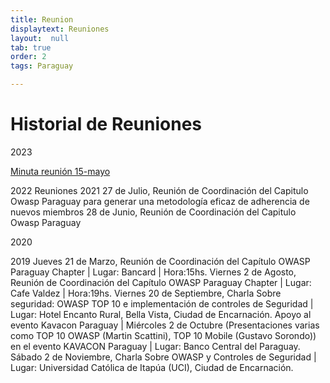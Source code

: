 ```yaml
---
title: Reunion
displaytext: Reuniones
layout:  null
tab: true
order: 2
tags: Paraguay

---
```


# Historial de Reuniones
2023 

[Minuta reunión 15-mayo](https://docs.google.com/document/d/e/2PACX-1vQJQfEu_A8rN_mpnnbBzCZ5HYq6aRj_DFpL0qyyYWzHoq28y95KJQpsOPikYcMrQB5bzq0kyqMkYUx6/pub)

2022
Reuniones
2021
27 de Julio, Reunión de Coordinación del Capitulo Owasp Paraguay para generar una metodología eficaz de adherencia de nuevos miembros
28 de Junio, Reunión de Coordinación del Capitulo Owasp Paraguay 

2020

2019
Jueves 21 de Marzo, Reunión de Coordinación del Capítulo OWASP Paraguay Chapter | Lugar: Bancard | Hora:15hs.
Viernes 2 de Agosto, Reunión de Coordinación del Capítulo OWASP Paraguay Chapter | Lugar: Cafe Valdez | Hora:19hs.
Viernes 20 de Septiembre, Charla Sobre seguridad: OWASP TOP 10 e implementación de controles de Seguridad | Lugar: Hotel Encanto Rural, Bella Vista, Ciudad de Encarnación.
Apoyo al evento Kavacon Paraguay | Miércoles 2 de Octubre (Presentaciones varias como TOP 10 OWASP (Martin Scattini), TOP 10 Mobile (Gustavo Sorondo)) en el evento KAVACON Paraguay | Lugar: Banco Central del Paraguay.
Sábado 2 de Noviembre, Charla Sobre OWASP y Controles de Seguridad | Lugar: Universidad Católica de Itapúa (UCI), Ciudad de Encarnación.
